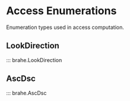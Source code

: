 # Access Enumerations

Enumeration types used in access computation.

## LookDirection

::: brahe.LookDirection

## AscDsc

::: brahe.AscDsc
